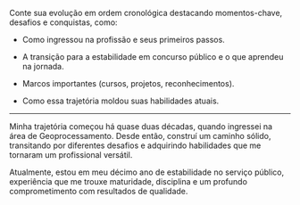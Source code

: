 Conte sua evolução em ordem cronológica destacando momentos-chave, desafios e conquistas, como:

- Como ingressou na profissão e seus primeiros passos.
    
- A transição para a estabilidade em concurso público e o que aprendeu na jornada.
    
- Marcos importantes (cursos, projetos, reconhecimentos).
    
- Como essa trajetória moldou suas habilidades atuais.

---

Minha trajetória começou há quase duas décadas, quando ingressei na área de Geoprocessamento. Desde então, construí um caminho sólido, transitando por diferentes desafios e adquirindo habilidades que me tornaram um profissional versátil. 

Atualmente, estou em meu décimo ano de estabilidade no serviço público, experiência que me trouxe maturidade, disciplina e um profundo comprometimento com resultados de qualidade.